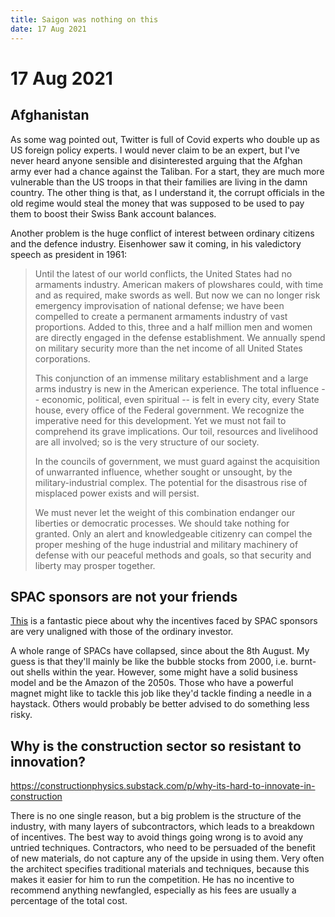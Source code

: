 ```yaml
---
title: Saigon was nothing on this
date: 17 Aug 2021
---
```


# 17 Aug 2021

## Afghanistan

As some wag pointed out, Twitter is full of Covid experts who double up as US foreign policy experts.
I would never claim to be an expert, but I've never heard anyone sensible and disinterested arguing that the Afghan army ever had a chance against the Taliban.
For a start, they are much more vulnerable than the US troops in that their families are living in the damn country.
The other thing is that, as I understand it, the corrupt officials in the old regime would steal the money that was supposed to be used to pay them to boost their Swiss Bank account balances.

Another problem is the huge conflict of interest between ordinary citizens and the defence industry. Eisenhower saw it coming, in his valedictory speech as president in 1961:

> Until the latest of our world conflicts, the United States had no armaments industry. American makers of plowshares could, with time and as required, make swords as well. But now we can no longer risk emergency improvisation of national defense; we have been compelled to create a permanent armaments industry of vast proportions. Added to this, three and a half million men and women are directly engaged in the defense establishment. We annually spend on military security more than the net income of all United States corporations.
> 
> This conjunction of an immense military establishment and a large arms industry is new in the American experience. The total influence -- economic, political, even spiritual -- is felt in every city, every State house, every office of the Federal government. We recognize the imperative need for this development. Yet we must not fail to comprehend its grave implications. Our toil, resources and livelihood are all involved; so is the very structure of our society.
> 
> In the councils of government, we must guard against the acquisition of unwarranted influence, whether sought or unsought, by the military-industrial complex. The potential for the disastrous rise of misplaced power exists and will persist.
> 
> We must never let the weight of this combination endanger our liberties or democratic processes. We should take nothing for granted. Only an alert and knowledgeable citizenry can compel the proper meshing of the huge industrial and military machinery of defense with our peaceful methods and goals, so that security and liberty may prosper together.


## SPAC sponsors are not your friends

[This](https://yetanothervalueblog.substack.com/p/spac-sponsors-dont-give-a-fudge-about) is a fantastic piece about why the incentives faced by SPAC sponsors are very unaligned with those of the ordinary investor.

A whole range of SPACs have collapsed, since about the 8th August. 
My guess is that they'll mainly be like the bubble stocks from 2000, i.e. burnt-out shells within the year. 
However, some might have a solid business model and be the Amazon of the 2050s. 
Those who have a powerful magnet might like to tackle this job like they'd tackle finding a needle in a haystack.
Others would probably be better advised to do something less risky.

## Why is the construction sector so resistant to innovation?

https://constructionphysics.substack.com/p/why-its-hard-to-innovate-in-construction

There is no one single reason, but a big problem is the structure of the industry, with many layers of subcontractors, which leads to a breakdown of incentives. 
The best way to avoid things going wrong is to avoid any untried techniques.
Contractors, who need to be persuaded of the benefit of new materials, do not capture any of the upside in using them. 
Very often the architect specifies traditional materials and techniques, because this makes it easier for him to run the competition.
He has no incentive to recommend anything newfangled, especially as his fees are usually a percentage of the total cost.
